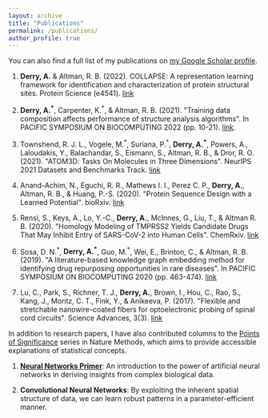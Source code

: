 ```yaml
---
layout: archive
title: "Publications"
permalink: /publications/
author_profile: true
---
```


You can also find a full list of my publications on [my Google Scholar profile](https://scholar.google.com/citations?user=L3_m0UYAAAAJ&hl=en).

1.  **Derry, A.** & Altman, R. B. (2022). COLLAPSE: A representation learning framework for identification and characterization of protein structural sites. Protein Science (e4541). [link](https://onlinelibrary.wiley.com/doi/abs/10.1002/pro.4541)

2.	**Derry, A.<sup>\*</sup>**, Carpenter, K.<sup>\*</sup>, & Altman, R. B. (2021). "Training data composition affects performance of structure analysis algorithms". In PACIFIC SYMPOSIUM ON BIOCOMPUTING 2022 (pp. 10-21). [link](https://www.biorxiv.org/content/10.1101/2021.09.30.462647v2).

3. Townshend, R. J. L., Vogele, M.<sup>\*</sup>, Suriana, P.<sup>\*</sup>, **Derry, A.<sup>\*</sup>**, Powers, A., Laloudakis, Y., Balachandar, S., Eismann, S., Altman, R. B., & Dror, R. O. (2021). "ATOM3D: Tasks On Molecules in Three Dimensions". NeurIPS 2021 Datasets and Benchmarks Track. [link](http://arxiv.org/abs/2012.04035)

4.	Anand-Achim, N., Eguchi, R. R., Mathews I. I., Perez C. P., **Derry, A.**, Altman, R. B., & Huang, P.-S. (2020). "Protein Sequence Design with a Learned Potential". bioRxiv. [link](https://doi.org/10.1101/2020.01.06.895466)

5.	Rensi, S., Keys, A., Lo, Y.-C., **Derry, A.**, McInnes, G., Liu, T., & Altman R. B. (2020). "Homology Modeling of TMPRSS2 Yields Candidate Drugs That May Inhibit Entry of SARS-CoV-2 into Human Cells". ChemRxiv. [link](https://doi.org/10.26434/chemrxiv.12009582.v1)

6.	Sosa, D. N.<sup>\*</sup>, **Derry, A.<sup>\*</sup>**, Guo, M.<sup>\*</sup>, Wei, E., Brinton, C., & Altman, R. B. (2019). "A literature-based knowledge graph embedding method for identifying drug repurposing opportunities in rare diseases". In PACIFIC SYMPOSIUM ON BIOCOMPUTING 2020 (pp. 463-474). [link](https://doi.org/10.1142/9789811215636_0041)

7.	Lu, C., Park, S., Richner, T. J., **Derry, A.**, Brown, I., Hou, C., Rao, S., Kang, J., Moritz, C. T., Fink, Y., & Anikeeva, P. (2017). "Flexible and stretchable nanowire-coated fibers for optoelectronic probing of spinal cord circuits". Science Advances, 3(3). [link](https://doi.org/10.1126/sciadv.1600955)

In addition to research papers, I have also contributed columns to the [Points of Significance](https://www.nature.com/collections/qghhqm/pointsofsignificance) series in Nature Methods, which aims to provide accessible explanations of statistical concepts.

1.  [**Neural Networks Primer**](https://www.nature.com/articles/s41592-022-01747-1): An introduction to the power of artificial neural networks in deriving insights from complex biological data.

2.  **Convolutional Neural Networks**: By exploiting the inherent spatial structure of data, we can learn robust patterns in a parameter-efficient manner.
